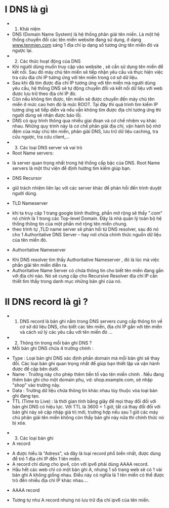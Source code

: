 # I DNS là gì
- 1. Khái niệm
- DNS (Domain Name System) là hệ thống phân giải tên miền. Là một hệ thống chuyển đổi các tên miền website đang sử dụng, ở dạng www.tenmien.com sáng 1 địa chỉ ip dạng số tương ứng tên miền đó và ngược lại.
- 2. Các thức hoạt động của DNS
- Khi người dùng muốn truy cập vào website , sẽ cần sử dụng tên miền để kết nối. Sau đó máy chủ tên miền sẽ tiếp nhận yêu cầu và thực hiện việc tra cứu địa chỉ IP tương ứng với tên miền trong cơ sở dữ liệu.
- Sau khi đã tìm được địa chỉ IP tương ứng với tên miền mà người dùng yêu cầu, hệ thống DNS sẽ tự động chuyển đổi và kết nối dữ liệu với web được lưu trữ theo địa chỉ IP đó.
- Còn nếu không tìm được, tền miền sẽ được chuyển đến máy chủ tên miền ở mức cao hơn đó là mức ROOT. Tại đây thì quá trình tìm kiếm IP tương ứng sẽ tiếp diễn và nếu vẫn không tìm được địa chỉ tương ứng thì người dùng sẽ nhận được báo lỗi.
- DNS có quy trình thông qua nhiều giai đoạn và cơ chế nhiệm vụ khác nhau. Những quy trình này là cơ chế phân giải địa chỉ, vận hành bộ nhờ đệm của máy chủ tên miền, phân giải DNS, lưu trữ dữ liệu caching, tra cứu ngược, tra cứu client,...
- 3. Các loại DNS server và vai trò
- Root Name servers:
+ là server quan trọng nhất trong hệ thống cấp bậc của DNS. Root Name servers là một thư viện để định hướng tìm kiếm giúp bạn.
- DNS Recursor
+ giữ trách nhiệm liên lạc với các server khác để phản hồi đến trình duyệt người dùng.
- TLD Nameserver
+ khi ta truy câp 1 trang google bình thường, phần mở rộng sẽ thấy ".com" nó chính là 1 trong các Top-level Domain. Đây là nhà quản lý toàn bộ hệ thống thông tin của một phần mở rộng tên miền chung.
+ theo trình tự ,TLD name server sẽ phản hồi từ DNS resolver, sau đó nó cho 1 Authoritative DNS Server – hay nơi chứa chính thức nguồn dữ liệu của tên miền đó.
- Authoritative Nameserver
+ Khi DNS resolver tìm thấy Authoritative Nameserver , đó là lúc mà việc phần giải tên miền diễn ra.
+  Authoritative Name Server có chứa thông tin cho biết tên miền đang gắn với địa chỉ nào. Nó sẽ cung cấp cho Recursive Resolver địa chỉ IP cần thiết tìm thấy trong danh mục những bản ghi của nó.
# II DNS record là gì ?
- 1. DNS record là bản ghi nằm trong DNS servers cung cấp thông tin về cơ sở dữ liệu DNS, cho biết các tên miền, địa chỉ IP gắn với tên miền và cách xử lý các yêu cầu với tên miền đó …
- 2. Thông tin trong mỗi bản ghi DNS ?
- Mỗi bản ghi DNS chứa 4 trường chính :
+ Type : Loại bản ghi DNS xác định phần domain mà mỗi bản ghi sẽ thay đổi. Các loại bản ghi quan trọng nhất để giúp bạn thiết lập và vận hành được đề cập bên dưới.
+ Name : Trường này cho phép thêm tiền tố vào tên miền chính . Nếu đang thêm bản ghi cho một domain phụ, vd: shop.example.com,  sẽ nhập "shop" vào trường này.
+ Data : Trường dữ liệu chứa thông tin khác nhau tùy thuộc vòa loại bản ghi đang tạo.
+ TTL (Time to Live) : là thời gian tính bằng giây để mọi thay đổi đối với bản ghi DNS có hiệu lực. Với TTL là 3600 = 1 giờ, tất cả thay đổi đối với bản ghi này sẽ cập nhập giá trị mới, trường hợp nếu sau 1 giờ các máy chủ phân giải tên miền không còn thấy bản ghi này nữa thì chính thức nó bị xóa.
- 3. Các loại bản ghi
 - A record
 + A được hiểu là "Adress", và đây là loại record phổ biến nhất, được dùng để trỏ 1 địa chỉ IP đến 1 tên miền.
+ A record chỉ dùng cho ipv4, còn với ipv6 phải dùng AAAA record.
+ Hầu hết các web chỉ có một bản ghi A, nhưng 1 số trang web sẽ có 1 vài bản ghi A không giống nhau. Điều này có nghĩa là 1 tên miền có thể được trỏ đến nhiều địa chỉ IP khác nhau....

- AAAA record 
+ Tương tự như A record nhưng nó lưu trữ địa chỉ ipv6 của tên miền.
